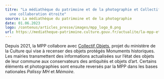```yaml
---
titre: "La médiathèque du patrimoine et de la photographie et Collectif Objets :
  une collaboration étroite"
source: La médiathèque du patrimoine et de la photographie
date: 01.06.2023
logo: /contenus/articles_presse/images/mpp_logo_0.png
url: https://mediatheque-patrimoine.culture.gouv.fr/actualite/la-mpp-et-collectif-objets
---
```

Depuis 2021, la MPP collabore avec [Collectif Objets](/), projet du ministère de la Culture qui vise à recenser des objets protégés Monuments historiques. Les mairies transmettent des informations actualisées sur l’état des objets de leur commune aux conservateurs des antiquités et objets d’art. Certains éléments et photographies sont ensuite reversés par la MPP dans les bases nationales *Palissy MH* et *Mémoire.*
